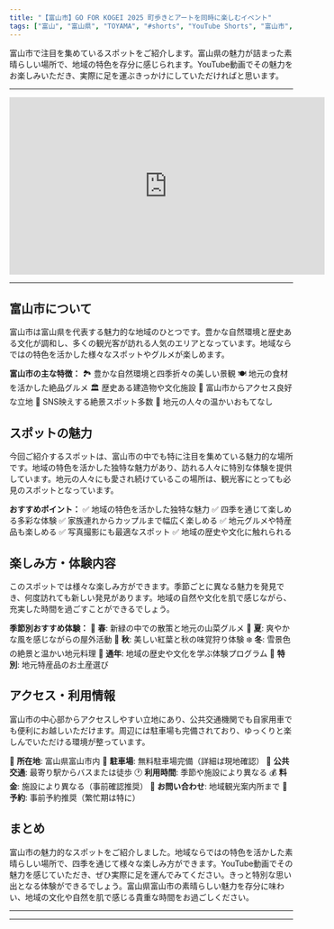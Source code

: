 ```yaml
---
title: "【富山市】GO FOR KOGEI 2025 町歩きとアートを同時に楽しむイベント"
tags: ["富山", "富山県", "TOYAMA", "#shorts", "YouTube Shorts", "富山市", "自然・公園", "動画", "おすすめ"]
---
```


富山市で注目を集めているスポットをご紹介します。富山県の魅力が詰まった素晴らしい場所で、地域の特色を存分に感じられます。YouTube動画でその魅力をお楽しみいただき、実際に足を運ぶきっかけにしていただければと思います。

---

<!-- 🎥 YouTube動画埋め込み -->
<iframe width="560" height="315" src="https://www.youtube.com/embed/CyS8-yKWNLE" title="YouTube video player" frameborder="0" allowfullscreen></iframe>

---

## 富山市について

富山市は富山県を代表する魅力的な地域のひとつです。豊かな自然環境と歴史ある文化が調和し、多くの観光客が訪れる人気のエリアとなっています。地域ならではの特色を活かした様々なスポットやグルメが楽しめます。

**富山市の主な特徴：**
🏞️ 豊かな自然環境と四季折々の美しい景観
🍽️ 地元の食材を活かした絶品グルメ
🏛️ 歴史ある建造物や文化施設
🚗 富山市からアクセス良好な立地
📸 SNS映えする絶景スポット多数
👥 地元の人々の温かいおもてなし

## スポットの魅力

今回ご紹介するスポットは、富山市の中でも特に注目を集めている魅力的な場所です。地域の特色を活かした独特な魅力があり、訪れる人々に特別な体験を提供しています。地元の人々にも愛され続けているこの場所は、観光客にとっても必見のスポットとなっています。

**おすすめポイント：**
✅ 地域の特色を活かした独特な魅力
✅ 四季を通じて楽しめる多彩な体験
✅ 家族連れからカップルまで幅広く楽しめる
✅ 地元グルメや特産品も楽しめる
✅ 写真撮影にも最適なスポット
✅ 地域の歴史や文化に触れられる

## 楽しみ方・体験内容

このスポットでは様々な楽しみ方ができます。季節ごとに異なる魅力を発見でき、何度訪れても新しい発見があります。地域の自然や文化を肌で感じながら、充実した時間を過ごすことができるでしょう。

**季節別おすすめ体験：**
🌸 **春**: 新緑の中での散策と地元の山菜グルメ
🌻 **夏**: 爽やかな風を感じながらの屋外活動
🍁 **秋**: 美しい紅葉と秋の味覚狩り体験
❄️ **冬**: 雪景色の絶景と温かい地元料理
📅 **通年**: 地域の歴史や文化を学ぶ体験プログラム
🎁 **特別**: 地元特産品のお土産選び

## アクセス・利用情報

富山市の中心部からアクセスしやすい立地にあり、公共交通機関でも自家用車でも便利にお越しいただけます。周辺には駐車場も完備されており、ゆっくりと楽しんでいただける環境が整っています。

📍 **所在地**: 富山県富山市内
🚗 **駐車場**: 無料駐車場完備（詳細は現地確認）
🚌 **公共交通**: 最寄り駅からバスまたは徒歩
🕐 **利用時間**: 季節や施設により異なる
💰 **料金**: 施設により異なる（事前確認推奨）
📱 **お問い合わせ**: 地域観光案内所まで
🎫 **予約**: 事前予約推奨（繁忙期は特に）

## まとめ

富山市の魅力的なスポットをご紹介しました。地域ならではの特色を活かした素晴らしい場所で、四季を通じて様々な楽しみ方ができます。YouTube動画でその魅力を感じていただき、ぜひ実際に足を運んでみてください。きっと特別な思い出となる体験ができるでしょう。富山県富山市の素晴らしい魅力を存分に味わい、地域の文化や自然を肌で感じる貴重な時間をお過ごしください。

---

<!-- 🗺 Googleマップ（自動表示: page.tsxで地域名から自動生成） -->

<!-- 📍 宿泊リンク（自動表示: page.tsxで地域別リンクを自動生成）
     - タイトルから地域名を抽出
     - JTB / 楽天トラベル / じゃらん / 一休.com 対応
     - 環境変数でプロバイダー切替可能
-->

<!-- 📚 関連記事（自動表示: page.tsxで同カテゴリから2件自動選択） -->

<!-- 🏷️ タグ（自動表示: page.tsxで記事最下部に自動配置） -->

---

<!--
【記事文字数ルール】
- 基本文字数: 最低1000文字以上
- 推奨文字数: 1000〜1500文字（スマホ読みやすさ最優先）
- 上限なし: 情報量的に必要な場合は1500文字や2000文字を超えても良い
- 判断基準: 読者にとって価値ある情報を過不足なく提供できる文字数

【記事構成の最終形】
1. タイトル・動画・本文
2. まとめ
3. Googleマップ（見出しなし、マップのみ自動表示）
4. **宿泊リンク（地域別自動生成）** ← 2025年10月7日追加
5. 関連記事（H3、同カテゴリから2件自動選択）
6. タグ（記事最下部に自動表示）
7. ナビゲーションボタン

【宿泊リンクシステム仕様】
- タイトルから地域名を自動抽出（【〇〇市】形式優先）
- 北陸地方地域辞書: 富山/石川/福井の主要都市対応
- 対応プロバイダー: JTB（既定）/ 楽天トラベル / じゃらん / 一休.com
- 環境変数で切替: NEXT_PUBLIC_DEFAULT_TRAVEL_PROVIDER
- URLテンプレート: 地域名自動エンコード + アフィリエイトID挿入
- 配置位置: Googleマップ直後、関連記事より前

【自動生成セクション】
※以下はpage.tsxで自動生成されるため、記事本文には含めない
- Googleマップ: タイトル【】内の地域名から生成
- 宿泊リンク: 地域名抽出 → Deeplink生成 → スタイル適用
- 関連記事: 同カテゴリから2件を自動選択・リンク化
- タグ: 記事データから最下部に自動配置

【削除済みセクション】
※アクセス方法・周辺情報・公式リンクセクションは不要（2025年10月5日削除）

【AdSense・アフィリエイト】
- Google AdSense: 全ページ自動読み込み（layout.tsx）
- アフィリエイトスクリプト: AffilScript（layout.tsx）
- data-affil属性での動的リンク変換機能あり（現在は宿泊リンクで代替）

【最終更新】2025年10月7日 - 地域別宿泊リンク自動生成システム実装
-->
